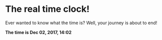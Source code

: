 # The real time clock!

Ever wanted to know what the time is? Well, your journey is about to end!

**The time is Dec 02, 2017, 14:02**
